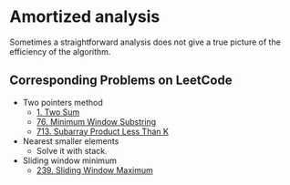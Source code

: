 # Amortized analysis
Sometimes a straightforward analysis does not give a true picture of the efficiency of the algorithm. 

## Corresponding Problems on LeetCode
* Two pointers method
  * [1. Two Sum](https://leetcode.com/problems/two-sum/)
  * [76. Minimum Window Substring](https://leetcode.com/problems/minimum-window-substring/)
  * [713. Subarray Product Less Than K](https://leetcode.com/problems/subarray-product-less-than-k/)
* Nearest smaller elements
  * Solve it with stack.
* Sliding window minimum
  * [239. Sliding Window Maximum](https://leetcode.com/problems/sliding-window-maximum/)
